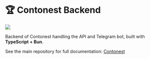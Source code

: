 # 🏆 Contonest Backend

![](https://raw.githubusercontent.com/erfanmola/Contonest/master/docs/Contonest.gif)

Backend of Contonest handling the API and Telegram bot, built with **TypeScript + Bun**.

See the main repository for full documentation: [Contonest](https://github.com/erfanmola/Contonest)
